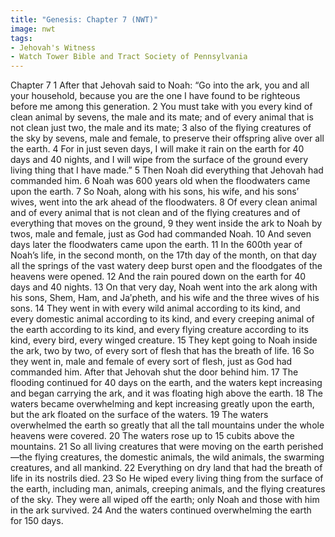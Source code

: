```yaml
---
title: "Genesis: Chapter 7 (NWT)"
image: nwt
tags:
- Jehovah's Witness
- Watch Tower Bible and Tract Society of Pennsylvania
---
```

Chapter 7
1 After that Jehovah said to Noah: “Go into the ark, you and all your household, because you are the one I have found to be righteous before me among this generation. 2 You must take with you every kind of clean animal by sevens, the male and its mate; and of every animal that is not clean just two, the male and its mate; 3 also of the flying creatures of the sky by sevens, male and female, to preserve their offspring alive over all the earth. 4 For in just seven days, I will make it rain on the earth for 40 days and 40 nights, and I will wipe from the surface of the ground every living thing that I have made.” 5 Then Noah did everything that Jehovah had commanded him.
6 Noah was 600 years old when the floodwaters came upon the earth. 7 So Noah, along with his sons, his wife, and his sons’ wives, went into the ark ahead of the floodwaters. 8 Of every clean animal and of every animal that is not clean and of the flying creatures and of everything that moves on the ground, 9 they went inside the ark to Noah by twos, male and female, just as God had commanded Noah. 10 And seven days later the floodwaters came upon the earth.
11 In the 600th year of Noah’s life, in the second month, on the 17th day of the month, on that day all the springs of the vast watery deep burst open and the floodgates of the heavens were opened. 12 And the rain poured down on the earth for 40 days and 40 nights. 13 On that very day, Noah went into the ark along with his sons, Shem, Ham, and Jaʹpheth, and his wife and the three wives of his sons. 14 They went in with every wild animal according to its kind, and every domestic animal according to its kind, and every creeping animal of the earth according to its kind, and every flying creature according to its kind, every bird, every winged creature. 15 They kept going to Noah inside the ark, two by two, of every sort of flesh that has the breath of life. 16 So they went in, male and female of every sort of flesh, just as God had commanded him. After that Jehovah shut the door behind him.
17 The flooding continued for 40 days on the earth, and the waters kept increasing and began carrying the ark, and it was floating high above the earth. 18 The waters became overwhelming and kept increasing greatly upon the earth, but the ark floated on the surface of the waters. 19 The waters overwhelmed the earth so greatly that all the tall mountains under the whole heavens were covered. 20 The waters rose up to 15 cubits above the mountains.
21 So all living creatures that were moving on the earth perished—the flying creatures, the domestic animals, the wild animals, the swarming creatures, and all mankind. 22 Everything on dry land that had the breath of life in its nostrils died. 23 So He wiped every living thing from the surface of the earth, including man, animals, creeping animals, and the flying creatures of the sky. They were all wiped off the earth; only Noah and those with him in the ark survived. 24 And the waters continued overwhelming the earth for 150 days.